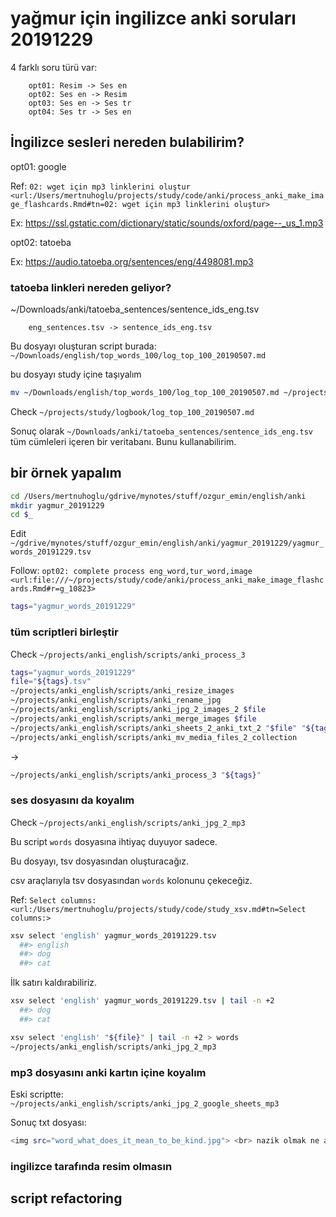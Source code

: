 
# yağmur için ingilizce anki soruları 20191229 

4 farklı soru türü var:

		opt01: Resim -> Ses en
		opt02: Ses en -> Resim
		opt03: Ses en -> Ses tr
		opt04: Ses tr -> Ses en

## İngilizce sesleri nereden bulabilirim?
		
opt01: google

Ref: `02: wget için mp3 linklerini oluştur <url:/Users/mertnuhoglu/projects/study/code/anki/process_anki_make_image_flashcards.Rmd#tn=02: wget için mp3 linklerini oluştur>`

Ex: https://ssl.gstatic.com/dictionary/static/sounds/oxford/page--_us_1.mp3

opt02: tatoeba

Ex: https://audio.tatoeba.org/sentences/eng/4498081.mp3

### tatoeba linkleri nereden geliyor?

~/Downloads/anki/tatoeba_sentences/sentence_ids_eng.tsv

		eng_sentences.tsv -> sentence_ids_eng.tsv

Bu dosyayı oluşturan script burada: `~/Downloads/english/top_words_100/log_top_100_20190507.md`

bu dosyayı study içine taşıyalım

``` bash
mv ~/Downloads/english/top_words_100/log_top_100_20190507.md ~/projects/study/logbook
``` 

Check `~/projects/study/logbook/log_top_100_20190507.md`

Sonuç olarak `~/Downloads/anki/tatoeba_sentences/sentence_ids_eng.tsv` tüm cümleleri içeren bir veritabanı. Bunu kullanabilirim. 

## bir örnek yapalım

``` bash
cd /Users/mertnuhoglu/gdrive/mynotes/stuff/ozgur_emin/english/anki
mkdir yagmur_20191229
cd $_
``` 

Edit `~/gdrive/mynotes/stuff/ozgur_emin/english/anki/yagmur_20191229/yagmur_words_20191229.tsv`

Follow: `opt02: complete process eng_word,tur_word,image  <url:file:///~/projects/study/code/anki/process_anki_make_image_flashcards.Rmd#r=g_10823>`

``` bash
tags="yagmur_words_20191229"
``` 

### tüm scriptleri birleştir

Check `~/projects/anki_english/scripts/anki_process_3`

``` bash
tags="yagmur_words_20191229"
file="${tags}.tsv"
~/projects/anki_english/scripts/anki_resize_images
~/projects/anki_english/scripts/anki_rename_jpg 
~/projects/anki_english/scripts/anki_jpg_2_images_2 $file
~/projects/anki_english/scripts/anki_merge_images $file
~/projects/anki_english/scripts/anki_sheets_2_anki_txt_2 "$file" "${tags}"
~/projects/anki_english/scripts/anki_mv_media_files_2_collection
``` 

-> 

``` bash
~/projects/anki_english/scripts/anki_process_3 "${tags}"
``` 

### ses dosyasını da koyalım

Check `~/projects/anki_english/scripts/anki_jpg_2_mp3`

Bu script `words` dosyasına ihtiyaç duyuyor sadece. 

Bu dosyayı, tsv dosyasından oluşturacağız.

csv araçlarıyla tsv dosyasından `words` kolonunu çekeceğiz.

Ref: `Select columns: <url:/Users/mertnuhoglu/projects/study/code/study_xsv.md#tn=Select columns:>`

``` bash
xsv select 'english' yagmur_words_20191229.tsv
  ##> english
  ##> dog
  ##> cat
``` 

İlk satırı kaldırabiliriz. 

``` bash
xsv select 'english' yagmur_words_20191229.tsv | tail -n +2
  ##> dog
  ##> cat
``` 

``` bash
xsv select 'english' "${file}" | tail -n +2 > words
~/projects/anki_english/scripts/anki_jpg_2_mp3
``` 

### mp3 dosyasını anki kartın içine koyalım

Eski scriptte: `~/projects/anki_english/scripts/anki_jpg_2_google_sheets_mp3`

Sonuç txt dosyası:

``` bash
<img src="word_what_does_it_mean_to_be_kind.jpg"> <br> nazik olmak ne anlama gelir?; what does it mean to be kind <br> [sound:what--_us_1.mp3]; word
``` 

### ingilizce tarafında resim olmasın

## script refactoring

